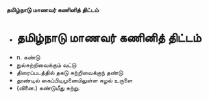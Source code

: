 **தமிழ்நாடு மாணவர் கணினித் திட்டம்**
- # தமிழ்நாடு மாணவர் கணினித் திட்டம்
- n. கண்டு
- நுல்சுற்றிவைக்கும் வட்டு
- திரைப்படத்தில் தகடு சுற்றிவைக்குந் தண்டு
- தூண்டில் கைப்பிடிமுனையிலுள்ள சுழல் உருளை
- (வினை.) கண்டுமீது சுற்று.


